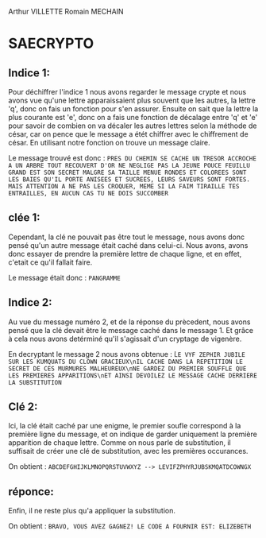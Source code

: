 Arthur VILLETTE
Romain MECHAIN

# SAECRYPTO

## Indice 1:

Pour déchiffrer l'indice 1 nous avons regarder le message crypte et nous avons vue qu'une lettre apparaissaient plus souvent que les autres, la lettre 'q', donc on fais un fonction pour s'en assurer. Ensuite on sait que la lettre la plus courante est 'e', donc on a fais une fonction de décalage entre 'q' et 'e' pour savoir de combien on va décaler les autres lettres selon la méthode de césar, car on pence que le message a étét chiffrer avec le chiffrement de césar. En utilisant notre fonction on trouve un message claire. 

Le message trouvé est donc : `PRES DU CHEMIN SE CACHE UN TRESOR ACCROCHE A UN ARBRE TOUT RECOUVERT D'OR NE NEGLIGE PAS LA JEUNE POUCE FEUILLU GRAND EST SON SECRET MALGRE SA TAILLE MENUE RONDES ET COLOREES SONT LES BAIES QU'IL PORTE ANISEES ET SUCREES, LEURS SAVEURS SONT FORTES. MAIS ATTENTION A NE PAS LES CROQUER, MEME SI LA FAIM TIRAILLE TES ENTRAILLES, EN AUCUN CAS TU NE DOIS SUCCOMBER`

## clée 1:

Cependant, la clé ne pouvait pas être tout le message, nous avons donc pensé qu'un autre message était caché dans celui-ci. Nous avons, avons donc essayer de prendre la première lettre de chaque ligne, et en effet, c'etait ce qu'il fallait faire. 

Le message était donc : `PANGRAMME`

## Indice 2:

Au vue du message numéro 2, et de la réponse du prècedent, nous avons pensé que la clé devait être le message caché dans le message 1. Et grâce à cela nous avons detérminé qu'il s'agissait d'un cryptage de vigenère. 

En decryptant le message 2 nous avons obtenue : ̀`LE VYF ZEPHIR JUBILE SUR LES KUMQUATS DU CLOWN GRACIEUX\nIL CACHE DANS LA REPETITION LE SECRET DE CES MURMURES MALHEUREUX\nNE GARDEZ DU PREMIER SOUFFLE QUE LES PREMIERES APPARITIONS\nET AINSI DEVOILEZ LE MESSAGE CACHE DERRIERE LA SUBSTITUTION`

## Clé 2:

Ici, la clé était caché par une enigme, le premier soufle correspond à la première ligne du message, et on indique de garder uniquement la première apparition de chaque lettre. Comme on nous parle de substitution, il suffisait de créer une clé de substitution, avec les premières occurances. 

On obtient : `ABCDEFGHIJKLMNOPQRSTUVWXYZ --> LEVIFZPHYRJUBSKMQATDCOWNGX`

## réponce: 

Enfin, il ne reste plus qu'a appliquer la substitution.

On obtient : `BRAVO, VOUS AVEZ GAGNEZ! LE CODE A FOURNIR EST: ELIZEBETH`